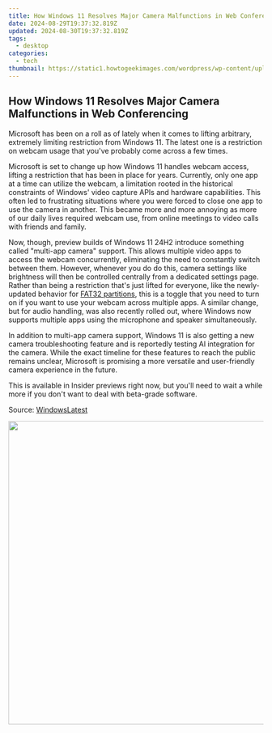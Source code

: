 ```yaml
---
title: How Windows 11 Resolves Major Camera Malfunctions in Web Conferencing
date: 2024-08-29T19:37:32.819Z
updated: 2024-08-30T19:37:32.819Z
tags:
  - desktop
categories:
  - tech
thumbnail: https://static1.howtogeekimages.com/wordpress/wp-content/uploads/2024/01/windows-11-logo.jpg
---
```


## How Windows 11 Resolves Major Camera Malfunctions in Web Conferencing

Microsoft has been on a roll as of lately when it comes to lifting arbitrary, extremely limiting restriction from Windows 11\. The latest one is a restriction on webcam usage that you've probably come across a few times.

 Microsoft is set to change up how Windows 11 handles webcam access, lifting a restriction that has been in place for years. Currently, only one app at a time can utilize the webcam, a limitation rooted in the historical constraints of Windows' video capture APIs and hardware capabilities. This often led to frustrating situations where you were forced to close one app to use the camera in another. This became more and more annoying as more of our daily lives required webcam use, from online meetings to video calls with friends and family.

 Now, though, preview builds of Windows 11 24H2 introduce something called "multi-app camera" support. This allows multiple video apps to access the webcam concurrently, eliminating the need to constantly switch between them. However, whenever you do do this, camera settings like brightness will then be controlled centrally from a dedicated settings page. Rather than being a restriction that's just lifted for everyone, like the newly-updated behavior for [FAT32 partitions](https://easy-unlock-android.techidaily.com/in-2024-unlock-your-poco-c51-phone-with-ease-the-3-best-lock-screen-removal-tools-by-drfone-android/), this is a toggle that you need to turn on if you want to use your webcam across multiple apps. A similar change, but for audio handling, was also recently rolled out, where Windows now supports multiple apps using the microphone and speaker simultaneously.

 In addition to multi-app camera support, Windows 11 is also getting a new camera troubleshooting feature and is reportedly testing AI integration for the camera. While the exact timeline for these features to reach the public remains unclear, Microsoft is promising a more versatile and user-friendly camera experience in the future.

 This is available in Insider previews right now, but you'll need to wait a while more if you don't want to deal with beta-grade software.

 Source: [WindowsLatest](https://www.windowslatest.com/2024/08/21/windows-11-24h2-will-finally-allow-multiple-apps-to-use-your-camera-at-the-same-time/)

<ins class="adsbygoogle"
     style="display:block"
     data-ad-format="autorelaxed"
     data-ad-client="ca-pub-7571918770474297"
     data-ad-slot="1223367746"></ins>



<ins class="adsbygoogle"
     style="display:block"
     data-ad-client="ca-pub-7571918770474297"
     data-ad-slot="8358498916"
     data-ad-format="auto"
     data-full-width-responsive="true"></ins>



<!-- affiliate ads begin -->
<a href="https://turtlebeachus.sjv.io/c/5597632/1988416/23719" target="_top" id="1988416"><img src="//a.impactradius-go.com/display-ad/23719-1988416" border="0" alt="" width="600" height="600"/></a><img height="0" width="0" src="https://imp.pxf.io/i/5597632/1988416/23719" style="position:absolute;visibility:hidden;" border="0" />
<!-- affiliate ads end -->